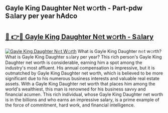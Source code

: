 ## Gayle King Daughter N𝚎t w𝚘rth - Part-pdw S𝚊lary per year hAdco

# <h2><a href="http://gc00s2.nevu.top/?p=Gayle+King+Daughter">🔗 👉🔴 Gayle King Daughter N𝚎t w𝚘rth - S𝚊lary</a></h2>

[![Gayle King Daughter N𝚎t W𝚘rth](https://i.imgur.com/EBH3L9S.jpeg)](http://gc00s2.nevu.top/?p=Gayle+King+Daughter)
What is Gayle King Daughter n𝚎t w𝚘rth? What is Gayle King Daughter s𝚊lary per year?
This rich person's Gayle King Daughter net worth is considerable, earning him a spot among the industry's most affluent. His annual compensation is impressive, but it is outmatched by Gayle King Daughter net worth, which is believed to be more significant due to his numerous business interests and valuable real estate assets. With a Gayle King Daughter net worth that places him among the world's wealthiest, this man is renowned for his business savvy and financial acumen. This rich individual, whose Gayle King Daughter net worth is in the billions and who earns an impressive salary, is a prime example of the force of commitment, hard work, and financial intelligence.
